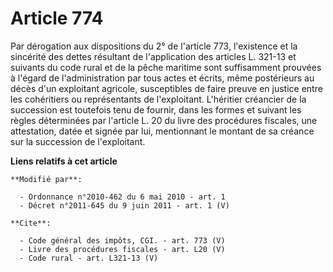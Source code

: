# Article 774

Par dérogation aux dispositions du 2° de l'article 773, l'existence et la sincérité des dettes résultant de l'application des
articles L. 321-13 et suivants du code rural et de la pêche maritime sont suffisamment prouvées à l'égard de l'administration
par tous actes et écrits, même postérieurs au décès d'un exploitant agricole, susceptibles de faire preuve en justice entre
les cohéritiers ou représentants de l'exploitant. L'héritier créancier de la succession est toutefois tenu de fournir, dans
les formes et suivant les règles déterminées par l'article L. 20 du livre des procédures fiscales, une attestation, datée et
signée par lui, mentionnant le montant de sa créance sur la succession de l'exploitant.

**Liens relatifs à cet article**

	**Modifié par**:

	  - Ordonnance n°2010-462 du 6 mai 2010 - art. 1
	  - Décret n°2011-645 du 9 juin 2011 - art. 1 (V)

	**Cite**:

	  - Code général des impôts, CGI. - art. 773 (V)
	  - Livre des procédures fiscales - art. L20 (V)
	  - Code rural - art. L321-13 (V)
